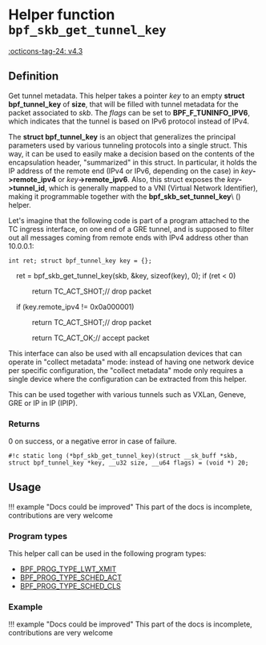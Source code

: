 # Helper function `bpf_skb_get_tunnel_key`

<!-- [FEATURE_TAG](bpf_skb_get_tunnel_key) -->
[:octicons-tag-24: v4.3](https://github.com/torvalds/linux/commit/d3aa45ce6b94c65b83971257317867db13e5f492)
<!-- [/FEATURE_TAG] -->

## Definition

<!-- [HELPER_FUNC_DEF] -->
Get tunnel metadata. This helper takes a pointer _key_ to an empty **struct bpf_tunnel_key** of **size**, that will be filled with tunnel metadata for the packet associated to _skb_. The _flags_ can be set to **BPF_F_TUNINFO_IPV6**, which indicates that the tunnel is based on IPv6 protocol instead of IPv4.

The **struct bpf_tunnel_key** is an object that generalizes the principal parameters used by various tunneling protocols into a single struct. This way, it can be used to easily make a decision based on the contents of the encapsulation header, "summarized" in this struct. In particular, it holds the IP address of the remote end (IPv4 or IPv6, depending on the case) in _key_**->remote_ipv4** or _key_**->remote_ipv6**. Also, this struct exposes the _key_**->tunnel_id**, which is generally mapped to a VNI (Virtual Network Identifier), making it programmable together with the **bpf_skb_set_tunnel_key**\ () helper.

Let's imagine that the following code is part of a program attached to the TC ingress interface, on one end of a GRE tunnel, and is supposed to filter out all messages coming from remote ends with IPv4 address other than 10.0.0.1:

```
int ret; struct bpf_tunnel_key key = {};
```

&nbsp;&nbsp;&nbsp;&nbsp;ret = bpf_skb_get_tunnel_key(skb, &key, sizeof(key), 0); if (ret < 0)

&nbsp;&nbsp;&nbsp;&nbsp;&nbsp;&nbsp;&nbsp;&nbsp;&nbsp;&nbsp;&nbsp;&nbsp;return TC_ACT_SHOT;// drop packet

&nbsp;&nbsp;&nbsp;&nbsp;if (key.remote_ipv4 != 0x0a000001)

&nbsp;&nbsp;&nbsp;&nbsp;&nbsp;&nbsp;&nbsp;&nbsp;&nbsp;&nbsp;&nbsp;&nbsp;return TC_ACT_SHOT;// drop packet

&nbsp;&nbsp;&nbsp;&nbsp;&nbsp;&nbsp;&nbsp;&nbsp;&nbsp;&nbsp;&nbsp;&nbsp;return TC_ACT_OK;// accept packet

This interface can also be used with all encapsulation devices that can operate in "collect metadata" mode: instead of having one network device per specific configuration, the "collect metadata" mode only requires a single device where the configuration can be extracted from this helper.

This can be used together with various tunnels such as VXLan, Geneve, GRE or IP in IP (IPIP).

### Returns

0 on success, or a negative error in case of failure.

`#!c static long (*bpf_skb_get_tunnel_key)(struct __sk_buff *skb, struct bpf_tunnel_key *key, __u32 size, __u64 flags) = (void *) 20;`
<!-- [/HELPER_FUNC_DEF] -->

## Usage

!!! example "Docs could be improved"
    This part of the docs is incomplete, contributions are very welcome

### Program types

This helper call can be used in the following program types:

<!-- DO NOT EDIT MANUALLY -->
<!-- [HELPER_FUNC_PROG_REF] -->
 * [BPF_PROG_TYPE_LWT_XMIT](../program-type/BPF_PROG_TYPE_LWT_XMIT.md)
 * [BPF_PROG_TYPE_SCHED_ACT](../program-type/BPF_PROG_TYPE_SCHED_ACT.md)
 * [BPF_PROG_TYPE_SCHED_CLS](../program-type/BPF_PROG_TYPE_SCHED_CLS.md)
<!-- [/HELPER_FUNC_PROG_REF] -->

### Example

!!! example "Docs could be improved"
    This part of the docs is incomplete, contributions are very welcome
